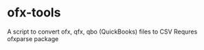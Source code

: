 # ofx-tools
 A script to convert ofx, qfx, qbo (QuickBooks) files to CSV
 Requres ofxparse package 
